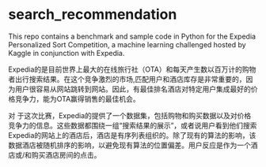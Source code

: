 # search_recommendation
This repo contains a benchmark and sample code in Python for the Expedia Personalized Sort Competition, a machine learning challenged hosted by Kaggle in conjunction with Expedia.

Expedia的是目前世界上最大的在线旅行社（OTA）和每天产生数以百万计的购物者出行搜索结果。在这个竞争激烈的市场,匹配用户和酒店库存是非常重要的，因为用户很容易从网站跳转到网站。因此，有最佳排名酒店对特定用户集成最好的价格竞争力，能为OTA赢得销售的最佳机会。

对 于这次比赛，Expedia的提供了一个数据集，包括购物和购买数据以及对价格竞争力的信息。这些数据都围绕一组“搜索结果的展示”，或者说用户看到他们搜索Expedia的网站上的酒店后，酒店是有序列表组织的。除了现有的算法的影响，该数据酒店被随机排序的影响，以避免现有算法的位置偏差。用户反应是作为一个酒店或/和购买酒店房间的点击。

